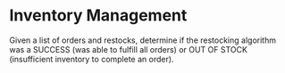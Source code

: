 # Inventory Management

Given a list of orders and restocks, determine if the restocking algorithm was a SUCCESS (was able to fulfill all orders) or OUT OF STOCK (insufficient inventory to complete an order).